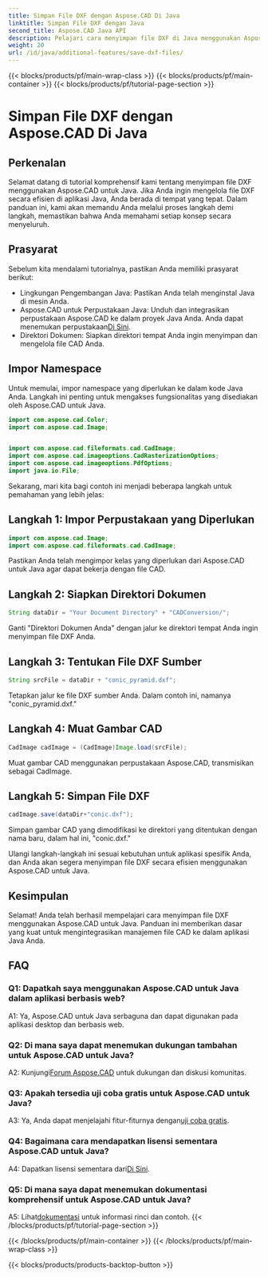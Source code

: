 ```yaml
---
title: Simpan File DXF dengan Aspose.CAD Di Java
linktitle: Simpan File DXF dengan Java
second_title: Aspose.CAD Java API
description: Pelajari cara menyimpan file DXF di Java menggunakan Aspose.CAD. Ikuti panduan langkah demi langkah kami untuk pengelolaan file CAD yang efisien.
weight: 20
url: /id/java/additional-features/save-dxf-files/
---
```


{{< blocks/products/pf/main-wrap-class >}}
{{< blocks/products/pf/main-container >}}
{{< blocks/products/pf/tutorial-page-section >}}

# Simpan File DXF dengan Aspose.CAD Di Java

## Perkenalan

Selamat datang di tutorial komprehensif kami tentang menyimpan file DXF menggunakan Aspose.CAD untuk Java. Jika Anda ingin mengelola file DXF secara efisien di aplikasi Java, Anda berada di tempat yang tepat. Dalam panduan ini, kami akan memandu Anda melalui proses langkah demi langkah, memastikan bahwa Anda memahami setiap konsep secara menyeluruh.

## Prasyarat

Sebelum kita mendalami tutorialnya, pastikan Anda memiliki prasyarat berikut:

- Lingkungan Pengembangan Java: Pastikan Anda telah menginstal Java di mesin Anda.
-  Aspose.CAD untuk Perpustakaan Java: Unduh dan integrasikan perpustakaan Aspose.CAD ke dalam proyek Java Anda. Anda dapat menemukan perpustakaan[Di Sini](https://releases.aspose.com/cad/java/).
- Direktori Dokumen: Siapkan direktori tempat Anda ingin menyimpan dan mengelola file CAD Anda.

## Impor Namespace

Untuk memulai, impor namespace yang diperlukan ke dalam kode Java Anda. Langkah ini penting untuk mengakses fungsionalitas yang disediakan oleh Aspose.CAD untuk Java.

```java
import com.aspose.cad.Color;
import com.aspose.cad.Image;


import com.aspose.cad.fileformats.cad.CadImage;
import com.aspose.cad.imageoptions.CadRasterizationOptions;
import com.aspose.cad.imageoptions.PdfOptions;
import java.io.File;
```

Sekarang, mari kita bagi contoh ini menjadi beberapa langkah untuk pemahaman yang lebih jelas:

## Langkah 1: Impor Perpustakaan yang Diperlukan

```java
import com.aspose.cad.Image;
import com.aspose.cad.fileformats.cad.CadImage;
```

Pastikan Anda telah mengimpor kelas yang diperlukan dari Aspose.CAD untuk Java agar dapat bekerja dengan file CAD.

## Langkah 2: Siapkan Direktori Dokumen

```java
String dataDir = "Your Document Directory" + "CADConversion/";
```

Ganti "Direktori Dokumen Anda" dengan jalur ke direktori tempat Anda ingin menyimpan file DXF Anda.

## Langkah 3: Tentukan File DXF Sumber

```java
String srcFile = dataDir + "conic_pyramid.dxf";
```

Tetapkan jalur ke file DXF sumber Anda. Dalam contoh ini, namanya "conic_pyramid.dxf."

## Langkah 4: Muat Gambar CAD

```java
CadImage cadImage = (CadImage)Image.load(srcFile);
```

Muat gambar CAD menggunakan perpustakaan Aspose.CAD, transmisikan sebagai CadImage.

## Langkah 5: Simpan File DXF

```java
cadImage.save(dataDir+"conic.dxf");
```

Simpan gambar CAD yang dimodifikasi ke direktori yang ditentukan dengan nama baru, dalam hal ini, "conic.dxf."

Ulangi langkah-langkah ini sesuai kebutuhan untuk aplikasi spesifik Anda, dan Anda akan segera menyimpan file DXF secara efisien menggunakan Aspose.CAD untuk Java.

## Kesimpulan

Selamat! Anda telah berhasil mempelajari cara menyimpan file DXF menggunakan Aspose.CAD untuk Java. Panduan ini memberikan dasar yang kuat untuk mengintegrasikan manajemen file CAD ke dalam aplikasi Java Anda.

## FAQ

### Q1: Dapatkah saya menggunakan Aspose.CAD untuk Java dalam aplikasi berbasis web?

A1: Ya, Aspose.CAD untuk Java serbaguna dan dapat digunakan pada aplikasi desktop dan berbasis web.

### Q2: Di mana saya dapat menemukan dukungan tambahan untuk Aspose.CAD untuk Java?

 A2: Kunjungi[Forum Aspose.CAD](https://forum.aspose.com/c/cad/19) untuk dukungan dan diskusi komunitas.

### Q3: Apakah tersedia uji coba gratis untuk Aspose.CAD untuk Java?

 A3: Ya, Anda dapat menjelajahi fitur-fiturnya dengan[uji coba gratis](https://releases.aspose.com/).

### Q4: Bagaimana cara mendapatkan lisensi sementara Aspose.CAD untuk Java?

 A4: Dapatkan lisensi sementara dari[Di Sini](https://purchase.aspose.com/temporary-license/).

### Q5: Di mana saya dapat menemukan dokumentasi komprehensif untuk Aspose.CAD untuk Java?

 A5: Lihat[dokumentasi](https://reference.aspose.com/cad/java/) untuk informasi rinci dan contoh.
{{< /blocks/products/pf/tutorial-page-section >}}

{{< /blocks/products/pf/main-container >}}
{{< /blocks/products/pf/main-wrap-class >}}

{{< blocks/products/products-backtop-button >}}
